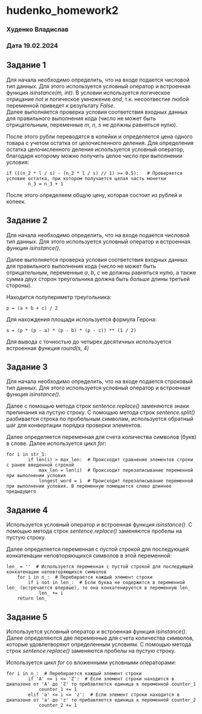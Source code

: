 # hudenko_homework2
### Худенко Владислав
### Дата 19.02.2024


## Задание 1


Для начала необходимо определить, что на входе подается числовой тип данных. Для этого используется условный оператор и встроенная функция _isinstance(m, int)_. В условии используется логическое отрицание _not_ и логическое умножение _and_, т.к. несоотвестие любой переменной приведет к результату _False_.  
Далее выполняется проверка условия соответствия входных данных для правильного выполнения кода (число не может быть отрицательным, переменные _m_, _n_, _s_ не должны равняться нулю).

После этого рубли переводятся в копейки и определяется цена одного товара с учетом остатка от целочисленного деления. Для определения остатка целочисленного деления используется условный оператор, благодаря которому можно получить целое число при выполнении условия:
```
if (((n_2 * l / s) - (n_2 * l / s) // 1) >= 0.5):   # Проверяется условие остатка, при котором получается целая часть монетки
        n_3 = n_3 + 1
```
После этого определяем общую цену, которая состоит из рублей и копеек.


## Задание 2


Для начала необходимо определить, что на входе подается числовой тип данных. Для этого используется условный оператор и встроенная функция _isinstance()_.

Далее выполняется проверка условия соответствия входных данных для правильного выполнения кода (число не может быть отрицательным, переменные _a_, _b_, _c_ не должны равняться нулю, а также сумма двух сторон треугольника должна быть *больше* длины третьей стороны).

Находится полупериметр треугольника:
```
p = (a + b + c) / 2
```
Для нахождения площади используется формула Герона:
```
s = (p * (p - a) * (p - b) * (p - c)) ** (1 / 2)
```
Для вывода с точностью до четырех десятичных используется встроенная функция _round(s, 4)_


## Задание 3


Для начала необходимо определить, что на входе подается строковый тип данных. Для этого используется условный оператор и встроенная функция _isinstance()_.

Далее с помощью метода строк _sentence.replace()_ заменяются знаки препинания на пустую строку. С помощью метода строк _sentence.split()_ разбивается строка по пробельным символам, используется обратный шаг для конвертации порядка проверки элементов.

Далее определяется переменная для счета количества символов (букв) в слове. Далее используется цикл _for_:
```
for i in str_1:
        if len(i) > max_len:  # Происходит сравнение элементов строки с ранее введенной строкой
            max_len = len(i)  # Происходит перезаписывание переменной при выполнении условия
            longest_word = i  # Происходит перезаписывание переменной при выполнении условия. В переменную помещается слово длиннее предыдущего
```


## Задание 4


Используется условный оператор и встроенная функция _isinstance()_. С помощью метода строк _sentence.replace()_ заменяются пробелы на пустую строку.

Далее определяется переменная с пустой строкой для последующей конкатенации неповторяющихся символов в этой переменной:
```
len_ = ''  # Используется переменная с пустой строкой для последующей конкатенации неповторяющихся символов 
    for i in n_:  # Перебирается каждый элемент строки
        if i not in len_:  # Если буква не содержится в переменной len_ (встречается впервые), то она конкатенируется в переменную len_
            len_ += i
    return len_
```


## Задание 5


Используется условный оператор и встроенная функция _isinstance()_. Далее определяются две переменные для счета количества символов, которые удовлетворяют определенным условиям. С помощью метода строк _sentence.replace()_ заменяются пробелы на пустую строку.

Используется цикл _for_ со вложенными условными операторами:
```
for i in n_:  # Перебирается каждый элемент строки
        if 'A' <= i <= 'Z':  # Если элемент строки находится в диапазоне от 'A' до 'Z' то прибавляется единица к переменной counter_1
            counter_1 += 1 
        elif 'a' <= i <= 'z':  # Если элемент строки находится в диапазоне от 'a' до 'z' то прибавляется единица к переменной counter_2
            counter_2 += 1
```